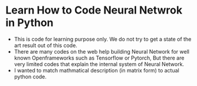# Learn How to Code Neural Netwrok in Python

- This is code for learning purpose only. We do not try to get a state of the art result out of this code.
- There are many codes on the web help building Neural Network for well known Openframeworks such as Tensorflow or Pytorch, But there are very limited codes that explain the internal system of Neural Network.
- I wanted to match mathmatical description (in matrix form) to actual python code.

